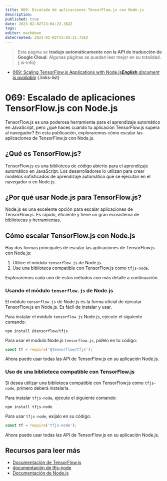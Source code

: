 ```yaml
---
title: 069: Escalado de aplicaciones TensorFlow.js con Node.js
description: 
published: true
date: 2023-02-02T23:04:23.382Z
tags: 
editor: markdown
dateCreated: 2023-02-02T23:04:21.726Z
---
```


> Esta página se **tradujo automáticamente con la API de traducción de Google Cloud**.
Algunas páginas se pueden leer mejor en su totalidad.{.is-info}



- [069: Scaling TensorFlow.js Applications with Node.js***English** document is available*](/en/Knowledge-base/TensorFlow-js/Learning/069-scaling-tensorflow-js-applications-with-node-js)
{.links-list}


# 069: Escalado de aplicaciones TensorFlow.js con Node.js

TensorFlow.js es una poderosa herramienta para el aprendizaje automático en JavaScript, pero ¿qué haces cuando tu aplicación TensorFlow.js supera al navegador? En esta publicación, exploraremos cómo escalar las aplicaciones de TensorFlow.js con Node.js.

## ¿Qué es TensorFlow.js?

TensorFlow.js es una biblioteca de código abierto para el aprendizaje automático en JavaScript. Los desarrolladores lo utilizan para crear modelos sofisticados de aprendizaje automático que se ejecutan en el navegador o en Node.js.

## ¿Por qué usar Node.js para TensorFlow.js?

Node.js es una excelente opción para escalar aplicaciones de TensorFlow.js. Es rápido, eficiente y tiene un gran ecosistema de bibliotecas y herramientas.

## Cómo escalar TensorFlow.js con Node.js

Hay dos formas principales de escalar las aplicaciones de TensorFlow.js con Node.js:

1. Utilice el módulo `tensorflow.js` de Node.js.
2. Use una biblioteca compatible con TensorFlow.js como `tfjs-node`.

Exploraremos cada uno de estos métodos con más detalle a continuación.

### Usando el módulo `tensorflow.js` de Node.js

El módulo `tensorflow.js` de Node.js es la forma oficial de ejecutar TensorFlow.js en Node.js. Es fácil de instalar y usar.

Para instalar el módulo `tensorflow.js` Node.js, ejecute el siguiente comando:

```
npm install @tensorflow/tfjs
```

Para usar el módulo Node.js `tensorflow.js`, pídelo en tu código:

```javascript
const tf = require('@tensorflow/tfjs');
```

Ahora puede usar todas las API de TensorFlow.js en su aplicación Node.js.

### Uso de una biblioteca compatible con TensorFlow.js

Si desea utilizar una biblioteca compatible con TensorFlow.js como `tfjs-node`, primero deberá instalarla.

Para instalar `tfjs-node`, ejecute el siguiente comando:

```
npm install tfjs-node
```

Para usar `tfjs-node`, exíjalo en su código:

```javascript
const tf = require('tfjs-node');
```

Ahora puede usar todas las API de TensorFlow.js en su aplicación Node.js.

## Recursos para leer más

- [Documentación de TensorFlow.js](https://js.tensorflow.org/)
- [documentación de tfjs-node](https://github.com/tensorflow/tfjs-node)
- [Documentación de Node.js](https://nodejs.org/en/docs/)